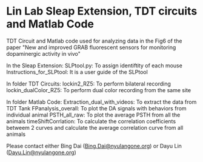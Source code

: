 # Lin Lab Sleap Extension, TDT circuits and Matlab Code
 TDT Circuit and Matlab code used for analyzing data in the Fig6 of the paper "New and improved GRAB fluorescent sensors for monitoring dopaminergic activity in vivo"

In the Sleap Extension:
SLPtool.py: To assign identiftity of each mouse
Instructions_for_SLPtool: It is a user guide of the SLPtool

In folder TDT Circuits:
lockin2_RZ5: To perform bilateral recording
lockin_dualColor_RZ5: To perform dual color recording from the same site

In folder Matlab Code:
Extraction_dual_with_videos: To extract the data from TDT Tank
FPanalysis_overall: To plot the DA signals with behaviors from individual animal
PSTH_all_raw: To plot the average PSTH from all the animals
timeShiftCorrlation: To calculate the correlation coefficients betweem 2 curves and calculate the average correlation curve from all animals

Please contact either Bing Dai (Bing.Dai@nyulangone.org) or Dayu Lin (Dayu.Lin@nyulangone.org)

